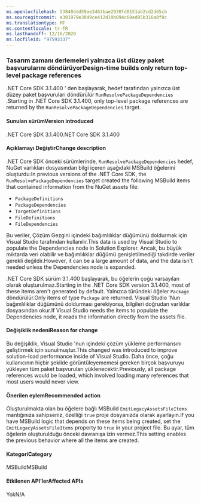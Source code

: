 ```yaml
---
ms.openlocfilehash: 53840ddd59ae3463bae2930fd0151ab2cd2d65cb
ms.sourcegitcommit: e301979e3049ce412d19b094c60ed95b316a8f8c
ms.translationtype: MT
ms.contentlocale: tr-TR
ms.lasthandoff: 12/16/2020
ms.locfileid: "97593337"
---
```

### <a name="design-time-builds-only-return-top-level-package-references"></a><span data-ttu-id="bfce1-101">Tasarım zamanı derlemeleri yalnızca üst düzey paket başvurularını döndürüyor</span><span class="sxs-lookup"><span data-stu-id="bfce1-101">Design-time builds only return top-level package references</span></span>

<span data-ttu-id="bfce1-102">.NET Core SDK 3.1.400 ' den başlayarak, hedef tarafından yalnızca üst düzey paket başvuruları döndürülür `RunResolvePackageDependencies` .</span><span class="sxs-lookup"><span data-stu-id="bfce1-102">Starting in .NET Core SDK 3.1.400, only top-level package references are returned by the `RunResolvePackageDependencies` target.</span></span>

#### <a name="version-introduced"></a><span data-ttu-id="bfce1-103">Sunulan sürüm</span><span class="sxs-lookup"><span data-stu-id="bfce1-103">Version introduced</span></span>

<span data-ttu-id="bfce1-104">.NET Core SDK 3.1.400</span><span class="sxs-lookup"><span data-stu-id="bfce1-104">.NET Core SDK 3.1.400</span></span>

#### <a name="change-description"></a><span data-ttu-id="bfce1-105">Açıklamayı Değiştir</span><span class="sxs-lookup"><span data-stu-id="bfce1-105">Change description</span></span>

<span data-ttu-id="bfce1-106">.NET Core SDK önceki sürümlerinde, `RunResolvePackageDependencies` hedef, NuGet varlıkları dosyasından bilgi içeren aşağıdaki MSBuild öğelerini oluşturdu:</span><span class="sxs-lookup"><span data-stu-id="bfce1-106">In previous versions of the .NET Core SDK, the `RunResolvePackageDependencies` target created the following MSBuild items that contained information from the NuGet assets file:</span></span>

- `PackageDefinitions`
- `PackageDependencies`
- `TargetDefinitions`
- `FileDefinitions`
- `FileDependencies`

<span data-ttu-id="bfce1-107">Bu veriler, Çözüm Gezgini içindeki bağımlılıklar düğümünü doldurmak için Visual Studio tarafından kullanılır.</span><span class="sxs-lookup"><span data-stu-id="bfce1-107">This data is used by Visual Studio to populate the Dependencies node in Solution Explorer.</span></span> <span data-ttu-id="bfce1-108">Ancak, bu büyük miktarda veri olabilir ve bağımlılıklar düğümü genişletilmediği takdirde veriler gerekli değildir.</span><span class="sxs-lookup"><span data-stu-id="bfce1-108">However, it can be a large amount of data, and the data isn't needed unless the Dependencies node is expanded.</span></span>

<span data-ttu-id="bfce1-109">.NET Core SDK sürüm 3.1.400 başlayarak, bu öğelerin çoğu varsayılan olarak oluşturulmaz.</span><span class="sxs-lookup"><span data-stu-id="bfce1-109">Starting in the .NET Core SDK version 3.1.400, most of these items aren't generated by default.</span></span> <span data-ttu-id="bfce1-110">Yalnızca türündeki öğeler `Package` döndürülür.</span><span class="sxs-lookup"><span data-stu-id="bfce1-110">Only items of type `Package` are returned.</span></span> <span data-ttu-id="bfce1-111">Visual Studio 'Nun bağımlılıklar düğümünü doldurması gerekiyorsa, bilgileri doğrudan varlıklar dosyasından okur.</span><span class="sxs-lookup"><span data-stu-id="bfce1-111">If Visual Studio needs the items to populate the Dependencies node, it reads the information directly from the assets file.</span></span>

#### <a name="reason-for-change"></a><span data-ttu-id="bfce1-112">Değişiklik nedeni</span><span class="sxs-lookup"><span data-stu-id="bfce1-112">Reason for change</span></span>

<span data-ttu-id="bfce1-113">Bu değişiklik, Visual Studio 'nun içindeki çözüm yükleme performansını geliştirmek için sunulmuştur.</span><span class="sxs-lookup"><span data-stu-id="bfce1-113">This changed was introduced to improve solution-load performance inside of Visual Studio.</span></span> <span data-ttu-id="bfce1-114">Daha önce, çoğu kullanıcının hiçbir şekilde görüntüleyememesi gereken birçok başvuruyu yükleyen tüm paket başvuruları yüklenecektir.</span><span class="sxs-lookup"><span data-stu-id="bfce1-114">Previously, all package references would be loaded, which involved loading many references that most users would never view.</span></span>

#### <a name="recommended-action"></a><span data-ttu-id="bfce1-115">Önerilen eylem</span><span class="sxs-lookup"><span data-stu-id="bfce1-115">Recommended action</span></span>

<span data-ttu-id="bfce1-116">Oluşturulmakta olan bu öğelere bağlı MSBuild `EmitLegacyAssetsFileItems` mantığınıza sahipseniz, özelliği `true` proje dosyanızda olarak ayarlayın.</span><span class="sxs-lookup"><span data-stu-id="bfce1-116">If you have MSBuild logic that depends on these items being created, set the `EmitLegacyAssetsFileItems` property to `true` in your project file.</span></span> <span data-ttu-id="bfce1-117">Bu ayar, tüm öğelerin oluşturulduğu önceki davranışa izin vermez.</span><span class="sxs-lookup"><span data-stu-id="bfce1-117">This setting enables the previous behavior where all the items are created.</span></span>

#### <a name="category"></a><span data-ttu-id="bfce1-118">Kategori</span><span class="sxs-lookup"><span data-stu-id="bfce1-118">Category</span></span>

<span data-ttu-id="bfce1-119">MSBuild</span><span class="sxs-lookup"><span data-stu-id="bfce1-119">MSBuild</span></span>

#### <a name="affected-apis"></a><span data-ttu-id="bfce1-120">Etkilenen API’ler</span><span class="sxs-lookup"><span data-stu-id="bfce1-120">Affected APIs</span></span>

<span data-ttu-id="bfce1-121">Yok</span><span class="sxs-lookup"><span data-stu-id="bfce1-121">N/A</span></span>
